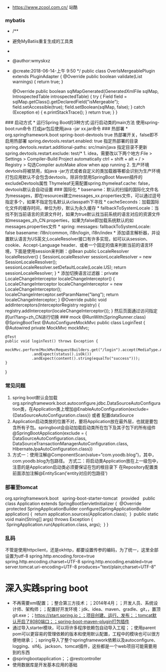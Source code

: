 * https://www.zcool.com.cn/ 站酷

### mybatis
* /**
 * 避免MyBatiis重复生成的工具类
 *
 * @author:wmyskxz
 * @create:2018-06-14-上午 9:50
 */
public class OverIsMergeablePlugin extends PluginAdapter {
    @Override
    public boolean validate(List<String> warnings) {
        return true;
    }

    @Override
    public boolean sqlMapGenerated(GeneratedXmlFile sqlMap, IntrospectedTable introspectedTable) {
        try {
            Field field = sqlMap.getClass().getDeclaredField("isMergeable");
            field.setAccessible(true);
            field.setBoolean(sqlMap, false);
        } catch (Exception e) {
            e.printStackTrace();
        }
        return true;
    }
}
<plugin type="cn.wmyskxz.blog.util.OverIsMergeablePlugin"/>
### 启动方式
* 运行Spring Boot的3种方式:运行启动类的main方法 使用spring-boot:run命令  打成jar包后使用java -jar xx.jar命令
### 热部署
* <dependency>
    <groupId>org.springframework.boot</groupId>
    <artifactId>spring-boot-devtools</artifactId>
    <optional>true</optional>
</dependency>
热部署开关，false即不启用热部署
spring.devtools.restart.enabled: true
指定热部署的目录
spring.devtools.restart.additional-paths: src/main/java
指定目录不更新
spring.devtools.restart.exclude: test/*
1. idea，需要改以下两个地方:File > Settings > Compiler-Build Project automatically
ctrl + shift + alt + / > Registry > 勾选Compiler autoMake allow when app running
2. 生产环境devtools将被禁用，如java -jar方式或者自定义的类加载器等都会识别为生产环境
打包应用默认不会包含devtools，除非你禁用SpringBoot Maven插件的excludeDevtools属性
Thymeleaf无需配置spring.thymeleaf.cache: false，devtools默认会自动设置
### 国际化
* basename：默认的扫描的国际化文件名为messages，即在resources建立messages_xx.properties文件，可以通过逗号指定多个，如果不指定包名默认从classpath下寻找
* cacheSeconds：加载国际化文件的缓存时间，单位为秒，默认为永久缓存
* fallbackToSystemLocale：当找不到当前语言的资源文件时，如果为true默认找当前系统的语言对应的资源文件如messages_zh_CN.properties，如果为false即加载系统默认的如messages.properties文件
* spring:
    messages:
        fallbackToSystemLocale: false
        basename: i18n/common, i18n/login, i18n/index
* 添加语言解析器，并设置默认语言为US英文;LocaleResolver接口有许多实现，如可以从session、cookie、Accept-Language header、或者一个固定的值来判断当前的语言环境，下面是使用session来判断：@Bean
public LocaleResolver localeResolver() {
    SessionLocaleResolver sessionLocaleResolver = new SessionLocaleResolver();
    sessionLocaleResolver.setDefaultLocale(Locale.US);
    return sessionLocaleResolver;
}
* 添加切换语言过滤器：private LocaleChangeInterceptor localeChangeInterceptor() {
    LocaleChangeInterceptor localeChangeInterceptor = new LocaleChangeInterceptor();
    localeChangeInterceptor.setParamName("lang");
    return localeChangeInterceptor;
}
@Override
public void addInterceptors(InterceptorRegistry registry) {
    registry.addInterceptor(localeChangeInterceptor());
}
然后页面通过访问指定的url?lang=zh_CN进行切换
### mock
@RunWith(SpringRunner.class)
@SpringBootTest
@AutoConfigureMockMvc
public class LoginTest {
    @Autowired
    private MockMvc mockMvc;

    @Test
    public void loginTest() throws Exception {
        mockMvc.perform(MockMvcRequestBuilders.get("/login").accept(MediaType.APPLICATION_JSON))
                .andExpect(status().isOk())
                .andExpect(content().string(equalTo("success")));
    }
}
### 常见问题
1. spring boot默认会加载org.springframework.boot.autoconfigure.jdbc.DataSourceAutoConfiguration类，在Application类上增加@EnableAutoConfiguration(exclude={DataSourceAutoConfiguration.class})       或者    配置dataSource
2. Application启动类放的位置不对，要将Application放在最外层，也就是要包含所有子包。springboot会自动加载启动类所在包下及其子包下的所有组件
@SpringBootApplication(exclude = { 
DataSourceAutoConfiguration.class, 
DataSourceTransactionManagerAutoConfiguration.class, HibernateJpaAutoConfiguration.class})
3. 方式一：使用注解@ComponentScan(value=”com.yoodb.blog”)，其中，com.yoodb.blog为包路径。
方式二：将启动类Application放在上一级包中，注意的是Application启动类必须要保证在包的根目录下
在Repository配置类前面添加注解@EntityScan('entity对应的包路径')
### 部署至tomcat
<groupId>org.springframework.boot</groupId> 
  <artifactId>spring-boot-starter-tomcat</artifactId> 
  <scope>provided</scope> 
 </dependency>
public class Application extends SpringBootServletInitializer { 
 @Override
 protected SpringApplicationBuilder configure(SpringApplicationBuilder application) { 
 return application.sources(Application.class); 
 } 
 public static void main(String[] args) throws Exception { 
 SpringApplication.run(Application.class, args); 
 } 
}
### 乱码
不管是使用httpclient，还是okhttp，都要设置传参的编码，为了统一，这里全部设置为utf-8
spring.http.encoding.force=true
spring.http.encoding.charset=UTF-8
spring.http.encoding.enabled=true
server.tomcat.uri-encoding=UTF-8
produces="text/plain;charset=UTF-8"
# 深入实践spring boot
* 不再需要xml配置；；整合第三方技术；；2014年4月；；开发人员、系统设计师、架构师；；配置好开发环境：jdk、idea、maven、gradle、git，<localRepository></ocalRepository>，置顶git.exe；；https://start.spring.io；；项目创建、运行、发布；；tomcat默认开启了8080端口；；spring-boot-maven-plugin打包插件
* 通过导入starter模块，可以将许多程序依赖包自动导入工程；；使用parent pom可以更容易的管理依赖的版本和使用默认配置，工程中的模块也可以很方便地继承；；spring导入了整个springframework依赖以及autoconfigure、logging、slf4j、jackson、tomcat插件，这些都是一个web项目可能需要用到的东西
* @springbootapplication；；@restcontroller
* 使用数据库是开发基本应用的基础
